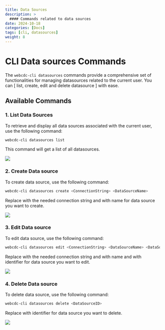```yaml
---
title: Data Sources
description: >
  #### Commands related to data sources
date: 2024-10-18
categories: [Docs]
tags: [cli, datasources]
weight: 8
---
```


# CLI Data sources Commands

The `webcdc-cli datasources` commands provide a comprehensive set of functionalities for managing datasources related to the current user. You can [ list, create, edit and delete datasource ] with ease.

## Available Commands

### 1. List Data Sources

To retrieve and display all data sources associated with the current user, use the following command:

```bash
webcdc-cli datasources list
```

This command will get a list of all datasources.

![](/images/cli/datasources_list.png)

### 2. Create Data source

To create data source, use the following command:

```bash
webcdc-cli datasources create <ConnectionString> <DataSourceName>
```

Replace <ConnectionString> with the needed connection string and <DataSourceName> with name for data source you want to create.

![](/images/cli/datasources_create.png)

### 3. Edit Data source

To edit data source, use the following command:

```bash
webcdc-cli datasources edit <ConnectionString> <DataSourceName> <DataSourceID>
```

Replace <ConnectionString> with the needed connection string and <DataSourceName> with name and <DataSourceID> with identifier for data source you want to edit.

![](/images/cli/datasources_edit.png)

### 4. Delete Data source

To delete data source, use the following command:

```bash
webcdc-cli datasources delete <DataSourceID>
```

Replace <DataSourceID> with identifier for data source you want to delete.

![](/images/cli/datasources_delete.png)
